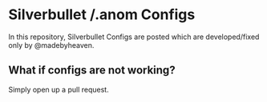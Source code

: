 
# Silverbullet /.anom Configs

In this repository, Silverbullet Configs are posted which are developed/fixed only by @madebyheaven.

## What if configs are not working?
Simply open up a pull request.



